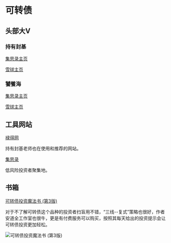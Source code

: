 # 可转债


## 头部大V

### 持有封基

[集思录主页](https://www.jisilu.cn/people/%E6%8C%81%E6%9C%89%E5%B0%81%E5%9F%BA)

[雪球主页](https://www.jisilu.cn/people/%E6%8C%81%E6%9C%89%E5%B0%81%E5%9F%BA)

### 饕餮海

[集思录主页](https://www.jisilu.cn/people/%E9%A5%95%E9%A4%AE%E6%B5%B7)

[雪球主页](https://xueqiu.com/u/1314783718?md5__1038=n4IxyD2D9D0DniCQDsWmhiDB7CGCWlCnnIieD)


## 工具网站

[䘵得网](https://lude.cc/)

持有封基老师也在使用和推荐的网站。

[集思录](https://www.jisilu.cn/)

低风险投资者聚集地。

## 书箱

[可转债投资魔法书 (第3版)](https://book.douban.com/subject/36351912/)

对于不了解可转债这个品种的投资者扫盲用不错，“三线--复式”策略也很好，作者安道全工作室也很牛，更是有付费服务可以购买，按照其每天给出的投资提示会让可转债投资更加轻松。

![可转债投资魔法书 (第3版)](https://img1.doubanio.com/view/subject/l/public/s34698928.jpg)



